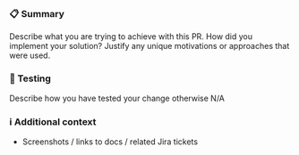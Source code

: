 ### :clipboard: Summary

Describe what you are trying to achieve with this PR. How did you implement your solution? Justify any unique motivations or approaches that were used.

### :test_tube: Testing

Describe how you have tested your change otherwise N/A

### :information_source: Additional context

- Screenshots / links to docs / related Jira tickets
